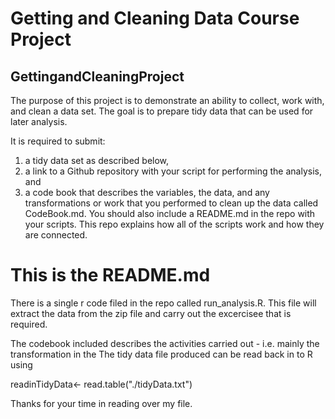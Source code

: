# Getting and Cleaning Data Course Project
## GettingandCleaningProject


The purpose of this project is to demonstrate an ability to collect, work with, and clean a data set. 
The goal is to prepare tidy data that can be used for later analysis. 

It is required to submit: 
1) a tidy data set as described below, 
2) a link to a Github repository with your script for performing the analysis, and 
3) a code book that describes the variables, the data, and any transformations or work that you performed to clean up the data called CodeBook.md. 
You should also include a README.md in the repo with your scripts. 
This repo explains how all of the scripts work and how they are connected.

# This is the README.md

There is a single r code filed in the repo called run_analysis.R.
This file will extract the data from the zip file and carry out the excercisee that is required.

The codebook included describes the activities carried out - i.e. mainly the transformation in the 
The tidy data file produced can be read back in to R using

readinTidyData<- read.table("./tidyData.txt")

Thanks for your time in reading over my file.